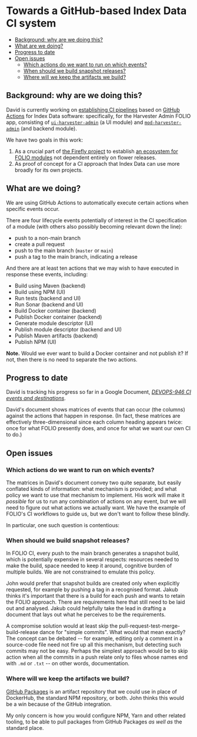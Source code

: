 # Towards a GitHub-based Index Data CI system

<!-- md2toc -l 2 indexdata-ci.md -->
* [Background: why are we doing this?](#background-why-are-we-doing-this)
* [What are we doing?](#what-are-we-doing)
* [Progress to date](#progress-to-date)
* [Open issues](#open-issues)
    * [Which actions do we want to run on which events?](#which-actions-do-we-want-to-run-on-which-events)
    * [When should we build snapshot releases?](#when-should-we-build-snapshot-releases)
    * [Where will we keep the artifacts we build?](#where-will-we-keep-the-artifacts-we-build)


## Background: why are we doing this?

David is currently working on [establishing CI pipelines](ci.md) based on [GitHub Actions](https://github.com/features/actions) for Index Data software: specifically, for the Harvester Admin FOLIO app, consisting of
[`ui-harvester-admin`](https://github.com/indexdata/ui-harvester-admin) (a UI module)
and
[`mod-harvester-admin`](https://github.com/indexdata/mod-harvester-admin) (and backend module).

We have two goals in this work:
1. As a crucial part of [the Firefly project](../README.md) to establish [an ecosystem for FOLIO modules](ecosystem.md) not dependent entirely on flower releases.
2. As proof of concept for a CI approach that Index Data can use more broadly for its own projects.


## What are we doing?

We are using GitHub Actions to automatically execute certain actions when specific events occur.

There are four lifecycle events potentially of interest in the CI specification of a module (with others also possibly becoming relevant down the line):
* push to a non-main branch
* create a pull request
* push to the main branch (`master` or `main`)
* push a tag to the main branch, indicating a release

And there are at least ten actions that we may wish to have executed in response these events, including:
* Build using Maven (backend)
* Build using NPM (UI)
* Run tests (backend and UI)
* Run Sonar (backend and UI)
* Build Docker container (backend)
* Publish Docker container (backend)
* Generate module descriptor (UI)
* Publish module descriptor (backend and UI)
* Publish Maven artifacts (backend)
* Publish NPM (UI)

**Note.**
Would we ever want to build a Docker container and not publish it? If not, then there is no need to separate the two actions.


## Progress to date

David is tracking his progress so far in a Google Document,
[_DEVOPS-946 CI events and destinations_](https://docs.google.com/document/d/17EVFttL5vYX_RygjfgyrzHy-LnHMM8dCittQ6qJ2Om4/edit#heading=h.bqvo4e9g2eur).

David's document shows matrices of events that can occur (the columns) against the actions that happen in response. (In fact, these matrices are effectively three-dimensional since each column heading appears twice: once for what FOLIO presently does, and once for what we want our own CI to do.)


## Open issues

### Which actions do we want to run on which events?

The matrices in David's document convey two quite separate, but easily conflated kinds of information: what mechanism is provided; and what policy we want to use that mechanism to implement. His work will make it _possible_ for us to run any combination of actions on any event, but we will need to figure out what actions we actually want. We have the example of FOLIO's CI workflows to guide us, but we don't want to follow these blindly.

In particular, one such question is contentious:

### When should we build snapshot releases?

In FOLIO CI, every push to the main branch generates a snapshot build, which is potentially expensive in several respects: resources needed to make the build, space needed to keep it around, cognitive burden of multiple builds. We are not constrained to emulate this policy.

John would prefer that snapshot builds are created only when explicitly requested, for example by pushing a tag in a recognised format. Jakub thinks it's important that there is a build for each push and wants to retain the FOLIO approach. There are requirements here that still need to be laid out and analysed. Jakub could helpfully take the lead in drafting a document that lays out what he perceives to be the requirements.

A compromise solution would at least skip the pull-request-test-merge-build-release dance for "simple commits". What would that mean exactly? The concept can be debated -- for example, editing only a comment in a source-code file need not fire up all this mechanism, but detecting such commits may not be easy. Perhaps the simplest approach would be to skip action when all the commits in a push relate only to files whose names end with `.md` or `.txt` -- on other words, documentation.


### Where will we keep the artifacts we build?

[GitHub Packages](https://github.com/features/packages) is an artifact repository that we could use in place of DockerHub, the standard NPM repository, or both. John thinks this would be a win because of the GitHub integration.

My only concern is how you would configure NPM, Yarn and other related tooling, to be able to pull packages from GitHub Packages _as well as_ the standard place.


